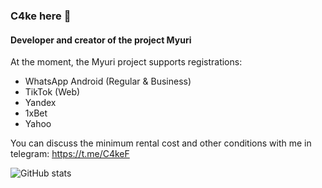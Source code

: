 ### C4ke here 👋
#### Developer and creator of the project Myuri

At the moment, the Myuri project supports registrations:
- WhatsApp Android (Regular & Business)
- TikTok (Web)
- Yandex
- 1xBet
- Yahoo

You can discuss the minimum rental cost and other conditions with me in telegram: https://t.me/C4keF

![GitHub stats](https://github-readme-stats.vercel.app/api?username=c4kef&show_icons=true&count_private=true)
